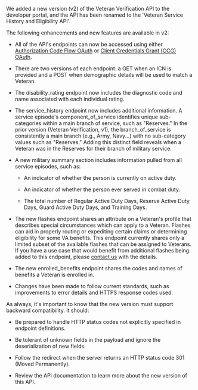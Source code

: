 We added a new version (v2) of the Veteran Verification API to the developer portal, and the API has been renamed to the 'Veteran Service History and Eligibility API'.

The following enhancements and new features are available in v2:  

- All of the API's endpoints can now be accessed using either [Authorization Code Flow OAuth](https://developer.va.gov/explore/verification/docs/veteran_verification?version=current) or [Client Credentials Grant (CCG) OAuth](https://developer.va.gov/explore/authorization/docs/authorization-code?api=veteran_verification).   

- There are two versions of each endpoint: a GET when an ICN is provided and a POST when demographic details will be used to match a Veteran.   

- The disability_rating endpoint now includes the diagnostic code and name associated with each individual rating.

- The service_history endpoint now includes additional information. A service episode's component_of_service identifies unique sub-categories within a main branch of service, such as "Reserves." In the prior version (Veteran Verification, v1), the branch_of_service is consistently a main branch (e.g., Army, Navy...) with no sub-category values such as "Reserves." Adding this distinct field reveals when a Veteran was in the Reserves for their branch of military service.  

- A new military summary section includes information pulled from all service episodes, such as:

    - An indicator of whether the person is currently on active duty.

    - An indicator of whether the person ever served in combat duty.

    - The total number of Regular Active Duty Days, Reserve Active Duty Days, Guard Active Duty Days, and Training Days. 

- The new flashes endpoint shares an attribute on a Veteran's profile that describes special circumstances which can apply to a Veteran. Flashes can aid in properly routing or expediting certain claims or determining eligibility for some VA benefits. This endpoint currently shares only a limited subset of the available flashes that can be assigned to Veterans. If you have a use case that would benefit from additional flashes being added to this endpoint, please [contact us](https://developer.va.gov/support/contact-us) with the details. 

- The new enrolled_benefits endpoint shares the codes and names of benefits a Veteran is enrolled in.

- Changes have been made to follow current standards, such as improvements to error details and HTTPS response codes used.

As always, it's important to know that the new version must support backward compatibility. It should:

- Be prepared to handle HTTP status codes not explicitly specified in endpoint definitions.

- Be tolerant of unknown fields in the payload and ignore the deserialization of new fields.

- Follow the redirect when the server returns an HTTP status code 301 (Moved Permanently).

- Review the API documentation to learn more about the new version of this API.
